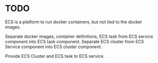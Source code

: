 # TODO
ECS is a platform to run docker containers, but not tied to the docker images.

Separate docker images, container definitions, ECS task from ECS service component into ECS task component.
Separate ECS cluster from ECS Service component into ECS cluster component.

Provide ECS Cluster and ECS task to ECS service.


